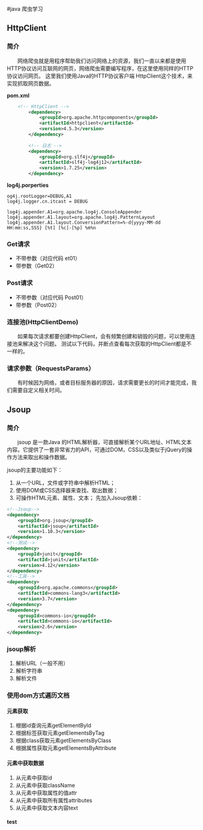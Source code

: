 #java 爬虫学习
## HttpClient
### 简介
&ensp;&ensp;&ensp;&ensp;网络爬虫就是用程序帮助我们访问网络上的资源，我们一直以来都是使用HTTP协议访问互联网的网页，网络爬虫需要编写程序，在这里使用同样的HTTP协议访问网页。
这里我们使用Java的HTTP协议客户端 HttpClient这个技术，来实现抓取网页数据。

**pom.xml**
~~~xml
    <!-- HttpClient -->
        <dependency>
            <groupId>org.apache.httpcomponents</groupId>
            <artifactId>httpclient</artifactId>
            <version>4.5.3</version>
        </dependency>
    
        <!-- 日志 -->
        <dependency>
            <groupId>org.slf4j</groupId>
            <artifactId>slf4j-log4j12</artifactId>
            <version>1.7.25</version>
        </dependency>
~~~
**log4j.porperties**
~~~porperties
og4j.rootLogger=DEBUG,A1
log4j.logger.cn.itcast = DEBUG

log4j.appender.A1=org.apache.log4j.ConsoleAppender
log4j.appender.A1.layout=org.apache.log4j.PatternLayout
log4j.appender.A1.layout.ConversionPattern=%-d{yyyy-MM-dd HH:mm:ss,SSS} [%t] [%c]-[%p] %m%n
~~~
### Get请求
* 不带参数（对应代码 et01）
* 带参数（Get02）
### Post请求
 * 不带参数（对应代码 Post01）
 * 带参数（Post02）
### 连接池(HttpClientDemo)
 &ensp;&ensp;&ensp;&ensp;如果每次请求都要创建HttpClient，会有频繁创建和销毁的问题，可以使用连接池来解决这个问题。
 测试以下代码，并断点查看每次获取的HttpClient都是不一样的。
### 请求参数（RequestsParams）
&ensp;&ensp;&ensp;&ensp;有时候因为网络，或者目标服务器的原因，请求需要更长的时间才能完成，我们需要自定义相关时间。
## Jsoup
### 简介
&ensp;&ensp;&ensp;&ensp;jsoup 是一款Java 的HTML解析器，可直接解析某个URL地址、HTML文本内容。它提供了一套非常省力的API，可通过DOM，CSS以及类似于jQuery的操作方法来取出和操作数据。

jsoup的主要功能如下：
1.	从一个URL，文件或字符串中解析HTML；
2.	使用DOM或CSS选择器来查找、取出数据；
3.	可操作HTML元素、属性、文本；
先加入Jsoup依赖：
~~~xml
<!--Jsoup-->
<dependency>
    <groupId>org.jsoup</groupId>
    <artifactId>jsoup</artifactId>
    <version>1.10.3</version>
</dependency>
<!--测试-->
<dependency>
    <groupId>junit</groupId>
    <artifactId>junit</artifactId>
    <version>4.12</version>
</dependency>
<!--工具-->
<dependency>
    <groupId>org.apache.commons</groupId>
    <artifactId>commons-lang3</artifactId>
    <version>3.7</version>
</dependency>
<dependency>
    <groupId>commons-io</groupId>
    <artifactId>commons-io</artifactId>
    <version>2.6</version>
</dependency>
~~~
### jsoup解析
1. 解析URL（一般不用）
2. 解析字符串
3. 解析文件
### 使用dom方式遍历文档
#### 元素获取
1.	根据id查询元素getElementById
2.	根据标签获取元素getElementsByTag
3.	根据class获取元素getElementsByClass
4.	根据属性获取元素getElementsByAttribute

#### 元素中获取数据
1.	从元素中获取id
2.	从元素中获取className
3.	从元素中获取属性的值attr
4.	从元素中获取所有属性attributes
5.	从元素中获取文本内容text
#### test




